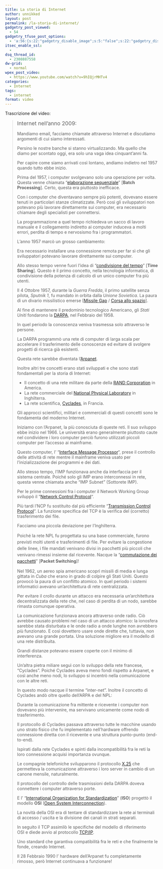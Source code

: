 ```yaml
---
title: La storia di Internet
author: unnikked
layout: post
permalink: /la-storia-di-internet/
gadgetry_post_viewed:
  - 54
gadgetry_tfuse_post_options:
  - 'a:56:{s:22:"gadgetry_disable_image";s:5:"false";s:22:"gadgetry_disable_video";s:5:"false";s:26:"gadgetry_disable_post_meta";s:5:"false";s:23:"gadgetry_disable_author";s:5:"false";s:31:"gadgetry_disable_published_date";s:5:"false";s:24:"gadgetry_disable_coments";s:5:"false";s:28:"gadgetry_disable_author_info";s:5:"false";s:19:"gadgetry_page_title";s:13:"default_title";s:21:"gadgetry_custom_title";s:0:"";s:21:"gadgetry_single_image";s:64:"/wp-content/uploads/2014/02/vlcsnap-2014-02-23-17h45m11s1251.png";s:30:"gadgetry_single_img_dimensions";a:2:{i:0;s:3:"586";i:1;s:3:"319";}s:28:"gadgetry_single_img_position";s:9:"alignleft";s:24:"gadgetry_thumbnail_image";s:64:"/wp-content/uploads/2014/02/vlcsnap-2014-02-23-17h45m11s1251.png";s:27:"gadgetry_thumbnail_position";s:7:"noalign";s:19:"gadgetry_video_link";s:42:"http://www.youtube.com/watch?v=9hIQjrMHTv4";s:25:"gadgetry_video_dimensions";a:2:{i:0;s:3:"590";i:1;s:3:"191";}s:23:"gadgetry_video_position";s:10:"alignright";s:23:"gadgetry_header_element";s:7:"without";s:22:"gadgetry_select_slider";s:2:"-1";s:17:"gadgetry_page_map";s:0:"";s:25:"gadgetry_content_ads_post";s:4:"true";s:21:"gadgetry_top_ad_space";s:5:"false";s:21:"gadgetry_top_ad_image";s:0:"";s:19:"gadgetry_top_ad_url";s:0:"";s:23:"gadgetry_top_ad_adsense";s:0:"";s:28:"gadgetry_bfcontent_ads_space";s:5:"false";s:23:"gadgetry_bfcontent_type";s:5:"image";s:25:"gadgetry_bfcontent_number";s:3:"one";s:29:"gadgetry_bfcontent_ads_image1";s:0:"";s:27:"gadgetry_bfcontent_ads_url1";s:0:"";s:31:"gadgetry_bfcontent_ads_adsense1";s:0:"";s:29:"gadgetry_bfcontent_ads_image2";s:0:"";s:27:"gadgetry_bfcontent_ads_url2";s:0:"";s:31:"gadgetry_bfcontent_ads_adsense2";s:0:"";s:29:"gadgetry_bfcontent_ads_image3";s:0:"";s:27:"gadgetry_bfcontent_ads_url3";s:0:"";s:31:"gadgetry_bfcontent_ads_adsense3";s:0:"";s:29:"gadgetry_bfcontent_ads_image4";s:0:"";s:27:"gadgetry_bfcontent_ads_url4";s:0:"";s:31:"gadgetry_bfcontent_ads_adsense4";s:0:"";s:29:"gadgetry_bfcontent_ads_image5";s:0:"";s:27:"gadgetry_bfcontent_ads_url5";s:0:"";s:31:"gadgetry_bfcontent_ads_adsense5";s:0:"";s:29:"gadgetry_bfcontent_ads_image6";s:0:"";s:27:"gadgetry_bfcontent_ads_url6";s:0:"";s:31:"gadgetry_bfcontent_ads_adsense6";s:0:"";s:29:"gadgetry_bfcontent_ads_image7";s:0:"";s:27:"gadgetry_bfcontent_ads_url7";s:0:"";s:31:"gadgetry_bfcontent_ads_adsense7";s:0:"";s:19:"gadgetry_hook_space";s:5:"false";s:19:"gadgetry_hook_image";s:0:"";s:17:"gadgetry_hook_url";s:0:"";s:21:"gadgetry_hook_adsense";s:0:"";s:25:"gadgetry_content_subtitle";s:0:"";s:20:"gadgetry_content_top";s:0:"";s:23:"gadgetry_content_bottom";s:0:"";}'
itsec_enable_ssl:
  - 
dsq_thread_id:
  - 2308887558
dw-grid:
  - normal
wpex_post_video:
  - https://www.youtube.com/watch?v=9hIQjrMHTv4
categories:
  - Internet
tags:
  - internet
format: video
---
```

<div align="center">
  <!-- unnikked - responsive - header --><ins class="adsbygoogle" style="display:block" data-ad-client="ca-pub-3846608868139288" data-ad-slot="2778724254" data-ad-format="auto"></ins>
</div>

  


<!--more-->

  


Trascrizione del video: 

> <span style="font-size: 17.5px; line-height: 1.25;">Internet nell&#8217;anno 2009:</span>
> 
> Mandiamo email, facciamo chiamate attraverso Internet e discutiamo argomenti di cui siamo interessati.
> 
> Persino le nostre banche si stanno virtualizzando. Ma quello che diamo per scontato oggi, era solo una vaga idea cinquant&#8217;anni fa.
> 
> Per capire come siamo arrivati così lontano, andiamo indietro nel 1957 quando tutto ebbe inizio.
> 
> Prima del 1957, i computer svolgevano solo una operazione per volta. Questa venne chiamata &#8220;<a title="Batch - Da Wikipedia, l'enciclopedia libera." href="http://it.wikipedia.org/wiki/Batch" target="_blank">elaborazione sequenziale</a>&#8221; [**Batch Processing**]. Certo, questa era piuttosto inefficace.
> 
> Con i computer che diventavano sempre più potenti, dovevano essere tenuti in particolari stanze climatizzate. Però così gli sviluppatori non potevano più lavorare direttamente sui computer, era necessario chiamare degli specialisti per connettersi.
> 
> La programmazione a quel tempo richiedeva un sacco di lavoro manuale e il collegamento indiretto ai computer induceva a molti errori, perdita di tempo e nervosismo fra i programmatori.
> 
> L&#8217;anno 1957 marcò un grosso cambiamento:
> 
> Era necessario installare una connessione remota per far sì che gli sviluppatori potevano lavorare direttamente sui computer.
> 
> Allo stesso tempo venne fuori l&#8217;idea di &#8220;<a title="Time-sharing - Da Wikipedia, l'enciclopedia libera." href="http://it.wikipedia.org/wiki/Time-sharing" target="_blank">condivisione del tempo</a>&#8221; [**Time Sharing**]. Questo è il primo concetto, nella tecnologia informatica, di condivisione della potenza di calcolo di un unico computer fra più utenti.
> 
> Il 4 Ottobre 1957, durante la *Guerra Fredda*, il primo satellite senza pilota, *Sputnik 1*, fu mandato in orbita dalla *Unione Sovietica*. La paura di un divario missilistico emerse [<a title="Missile gap - From Wikipedia, the free encyclopedia" href="http://en.wikipedia.org/wiki/Missile_gap" target="_blank">Missile Gap</a> / <a title="Corsa allo spazio - Da Wikipedia, l'enciclopedia libera." href="http://it.wikipedia.org/wiki/Corsa_allo_spazio" target="_blank">Corsa allo spazio</a>].
> 
> Al fine di mantenere il predominio tecnologico Americano, gli *Stati Uniti* fondarono la <a title="Defense Advanced Research Projects Agency - Da Wikipedia, l'enciclopedia libera." href="http://it.wikipedia.org/wiki/Defense_Advanced_Research_Projects_Agency" target="_blank">DARPA</a>, nel Febbraio del 1958.
> 
> In quel periodo la conoscenza veniva trasmessa solo attraverso le persone.
> 
> La DARPA programmò una rete di computer di larga scala per accelerare il trasferimento delle conoscenze ed evitare di svolgere progetti di ricerca già esistenti.
> 
> Questa rete sarebbe diventata l&#8217;<a title="ARPANET - Da Wikipedia, l'enciclopedia libera." href="http://it.wikipedia.org/wiki/ARPANET" target="_blank">Arpanet</a>.
> 
> Inoltre altri tre concetti erano stati sviluppati e che sono stati fondamentali per la storia di Internet:
> 
>   * Il concetto di una rete militare da parte della <a title="RAND Corporation - Da Wikipedia, l'enciclopedia libera." href="http://it.wikipedia.org/wiki/RAND_corporation" target="_blank">RAND Corporation</a> in America.
>   * La rete commerciale del <a title="National Physical Laboratory - Da Wikipedia, l'enciclopedia libera." href="http://it.wikipedia.org/wiki/National_Physical_Laboratory" target="_blank">National Physical Laboratory</a> in Inghilterra.
>   * La rete scientifica, <a title="CYCLADES - From Wikipedia, the free encyclopedia" href="http://en.wikipedia.org/wiki/CYCLADES" target="_blank">Cyclades</a>, in Francia.
> 
> Gli approcci scientifici, militari e commerciali di questi concetti sono le fondamenta del moderno Internet.
> 
> Iniziamo con l&#8217;Arpanet, la più conosciuta di queste reti. Il suo sviluppo ebbe inizio nel 1966. Le università erano generalmente piuttosto caute nel condividere i loro computer perciò furono utilizzati piccoli computer per l&#8217;accesso ai mainframe.
> 
> Questo computer, l&#8217; &#8220;<a title="Interface Message Processor - From Wikipedia, the free encyclopedia" href="http://en.wikipedia.org/wiki/Interface_Message_Processor" target="_blank">Interface Message Processor</a>&#8220;, prese il controllo delle attività di rete mentre il mainframe veniva usato per l&#8217;inizializzazione dei programmi e dei dati.
> 
> Allo stesso tempo, l&#8217;IMP funzionava anche da interfaccia per il sistema centrale. Poiché solo gli IMP erano interconnessi in rete, questa venne chiamata anche &#8220;IMP Subnet&#8221; (Sottorete IMP).
> 
> Per le prime connessioni fra i computer il Network Working Group sviluppò il &#8220;<a title="Network Control Protocol - From Wikipedia, the free encyclopedia" href="http://en.wikipedia.org/wiki/Network_Control_Protocol" target="_blank">Network Control Protocol</a>&#8220;.
> 
> Più tardi l&#8217;NCP fu sostituito dal più efficiente &#8220;<a title="Transmission Control Protocol - Da Wikipedia, l'enciclopedia libera." href="http://it.wikipedia.org/wiki/Transmission_Control_Protocol" target="_blank">Transmission Control Protocol</a>&#8220;. La funzione specifica del TCP è la verifica del (corretto) trasferimento dei file.
> 
> Facciamo una piccola deviazione per l&#8217;Inghilterra.
> 
> Poiché la rete NPL fu progettata su una base commerciale, <span style="line-height: 1.5em;">furono previsti</span><span style="line-height: 1.5em;"> molti utenti e trasferimenti di file. Per evitare la congestione delle linee, i file mandati venivano divisi in pacchetti più piccoli che venivano rimessi insieme dal ricevente. Nacque la &#8220;<a title="Commutazione di pacchetto - Da Wikipedia, l'enciclopedia libera." href="http://it.wikipedia.org/wiki/Commutazione_di_pacchetto" target="_blank">commutazione dei pacchetti</a>&#8221; [<strong>Packet Switching</strong>]!</span>
> 
> Nel 1962, un aereo spia americano scoprì missili di media e lunga gittata in *Cuba* che erano in grado di colpire gli Stati Uniti. Questo provocò la paura di un conflitto atomico. In quel periodo i sistemi informatici avevano un&#8217;architettura di rete centralizzata.
> 
> Per evitare il crollo durante un attacco era necessaria un&#8217;architettura decentralizzata della rete che, nel caso di perdita di un nodo, sarebbe rimasta comunque operativa.
> 
> La comunicazione funzionava ancora attraverso onde radio. Ciò avrebbe causato problemi nel caso di un attacco atomico: la ionosfera sarebbe stata disturbata e le onde radio a onde lunghe non avrebbero più funzionato. E così dovettero usare onde dirette che, tuttavia, non avevano una grande portata. Una soluzione migliore era il modello di una rete distribuita.
> 
> Grandi distanze potevano essere coperte con il minimo di interferenza.
> 
> Un&#8217;altra pietra miliare seguì con lo sviluppo della rete francese, &#8220;Cyclades&#8221;. Poiché Cyclades aveva meno fondi rispetto a Arpanet, e così anche meno nodi, lo sviluppo si incentrò nella comunicazione con le altre reti.
> 
> In questo modo nacque il termine &#8220;inter-net&#8221;. Inoltre il concetto di Cyclades andò oltre quello dell&#8217;ARPA e del NPL:
> 
> Durante la comunicazione fra mittente e ricevente i computer non dovevano più intervenire, ma servivano unicamente come nodo di trasferimento.
> 
> Il protocollo di Cyclades passava attraverso tutte le macchine usando uno strato fisico che fu implementato nell&#8217;hardware offrendo connessione diretta con il ricevente e una struttura punto-punto (end-to-end).
> 
> Ispirati dalla rete Cyclades e spinti dalla incompatibilità fra le reti la loro connessione acquisì importanza ovunque.
> 
> Le compagnie telefoniche svilupparono il protocollo <a title="X.25 - Da Wikipedia, l'enciclopedia libera." href="http://it.wikipedia.org/wiki/X.25" target="_blank">X.25</a> che permetteva la comunicazione attraverso i loro server in cambio di un canone mensile, naturalmente.
> 
> Il protocollo del controllo delle trasmissioni della DARPA doveva connettere i computer attraverso porte.
> 
> E l&#8217; &#8220;<a title="Organizzazione internazionale per la normazione - Da Wikipedia, l'enciclopedia libera." href="http://it.wikipedia.org/wiki/Organizzazione_internazionale_per_la_normazione" target="_blank">International Organization for Standardization</a>&#8221; (**ISO**) progettò il modello **OSI** (<a title="Open Systems Interconnection - Da Wikipedia, l'enciclopedia libera." href="http://it.wikipedia.org/wiki/Open_Systems_Interconnection" target="_blank">Open System Interconnection</a>).
> 
> La novità della OSI era di tentare di standardizzare la rete ai terminali di accesso / uscita e la divisione dei canali in strati separati.
> 
> In seguito il TCP assimilò le specifiche del modello di riferimento OSI e diede avvio al protocollo <a title="Suite di protocolli Internet - Da Wikipedia, l'enciclopedia libera." href="http://it.wikipedia.org/wiki/Suite_di_protocolli_Internet" target="_blank">TCP/IP</a>.
> 
> Uno standard che garantiva compatibilità fra le reti e che finalmente le fonde, creando Internet.
> 
> Il 28 Febbraio 1990 l&#8217; hardware dell&#8217;Arpanet fu completamente rimosso, però Internet continuava a funzionare!

&nbsp;

  


<div align="center">
  <!-- unnikked - responsive - footer --><ins class="adsbygoogle" style="display:block" data-ad-client="ca-pub-3846608868139288" data-ad-slot="4255457452" data-ad-format="auto"></ins>
</div>